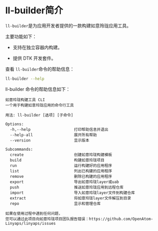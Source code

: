 <!--
SPDX-FileCopyrightText: 2023 UnionTech Software Technology Co., Ltd.

SPDX-License-Identifier: LGPL-3.0-or-later
-->

# ll-builder简介

`ll-builder`是为应用开发者提供的一款构建如意玲珑应用工具。

主要功能如下：

- 支持在独立容器内构建。

<!-- - 定义了一套版本管理系统。 -->

- 提供 DTK 开发套件。

<!-- - 包含完整推送发布流程。 -->

查看 `ll-builder`命令的帮助信息：

```bash
ll-builder --help
```

ll-builder 命令的帮助信息如下：

```text
如意玲珑构建工具 CLI
一个用于构建如意玲珑应用的命令行工具

用法: ll-builder [选项] [子命令]

Options:
  -h,--help                   打印帮助信息并退出
  --help-all                  展开所有帮助
  --version                   显示版本

Subcommands:
  create                      创建如意玲珑构建模板
  build                       构建如意玲珑项目
  run                         运行构建好的应用程序
  list                        列出已构建的应用程序
  remove                      删除已构建的应用程序
  export                      导出如意玲珑layer或uab
  push                        推送如意玲珑应用到远程仓库
  import                      导入如意玲珑layer文件到构建仓库
  extract                     将如意玲珑layer文件解压到目录
  repo                        显示和管理仓库

如果在使用过程中遇到任何问题，
您可以通过此项目向如意玲珑项目团队报告错误：https://github.com/OpenAtom-Linyaps/linyaps/issues
```
